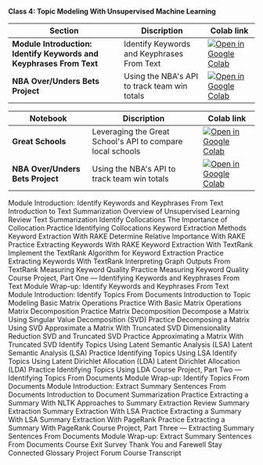 
**Class 4: Topic Modeling With Unsupervised Machine Learning**

| Section          |         Discription                                | Colab link    |
|-------------------|----------------------------------------------|------|
| **Module Introduction: Identify Keywords and Keyphrases From Text**   | Identify Keywords and Keyphrases From Text    |                [![Open in Google Colab](https://colab.research.google.com/assets/colab-badge.svg)](https://colab.research.google.com/github/matsunagateitoku/Portfolio/blob/main/notebooks/GS.ipynb)                     |
| **NBA Over/Unders Bets Project**     | Using the NBA's API to track team win totals  |[![Open in Google Colab](https://colab.research.google.com/assets/colab-badge.svg)](https://colab.research.google.com/github/matsunagateitoku/Portfolio/blob/main/notebooks/NBA_OU.ipynb)  






| Notebook          |         Discription                                | Colab link    |
|-------------------|----------------------------------------------|------|
| **Great Schools**   | Leveraging the Great School's API to compare local schools      |                [![Open in Google Colab](https://colab.research.google.com/assets/colab-badge.svg)](https://colab.research.google.com/github/matsunagateitoku/Portfolio/blob/main/notebooks/GS.ipynb)                     |
| **NBA Over/Unders Bets Project**     | Using the NBA's API to track team win totals  |[![Open in Google Colab](https://colab.research.google.com/assets/colab-badge.svg)](https://colab.research.google.com/github/matsunagateitoku/Portfolio/blob/main/notebooks/NBA_OU.ipynb)  


Module Introduction: Identify Keywords and Keyphrases From Text
Introduction to Text Summarization
Overview of Unsupervised Learning
Review Text Summarization
Identify Collocations
The Importance of Collocation
Practice Identifying Collocations
Keyword Extraction Methods
Keyword Extraction With RAKE
Determine Relative Importance With RAKE
Practice Extracting Keywords With RAKE
Keyword Extraction With TextRank
Implement the TextRank Algorithm for Keyword Extraction
Practice Extracting Keywords With TextRank
Interpreting Graph Outputs From TextRank
Measuring Keyword Quality
Practice Measuring Keyword Quality
Course Project, Part One — Identifying Keywords and Keyphrases From Text
Module Wrap-up: Identify Keywords and Keyphrases From Text
Module Introduction: Identify Topics From Documents
Introduction to Topic Modeling
Basic Matrix Operations
Practice With Basic Matrix Operations
Matrix Decomposition
Practice Matrix Decomposition
Decompose a Matrix Using Singular Value Decomposition (SVD)
Practice Decomposing a Matrix Using SVD
Approximate a Matrix With Truncated SVD
Dimensionality Reduction
SVD and Truncated SVD
Practice Approximating a Matrix With Truncated SVD
Identify Topics Using Latent Semantic Analysis (LSA)
Latent Semantic Analysis (LSA)
Practice Identifying Topics Using LSA
Identify Topics Using Latent Dirichlet Allocation (LDA)
Latent Dirichlet Allocation (LDA)
Practice Identifying Topics Using LDA
Course Project, Part Two — Identifying Topics From Documents
Module Wrap-up: Identify Topics From Documents
Module Introduction: Extract Summary Sentences From Documents
Introduction to Document Summarization
Practice Extracting a Summary With NLTK
Approaches to Summary Extraction
Review Summary Extraction
Summary Extraction With LSA
Practice Extracting a Summary With LSA
Summary Extraction With PageRank
Practice Extracting a Summary With PageRank
Course Project, Part Three — Extracting Summary Sentences From Documents
Module Wrap-up: Extract Summary Sentences From Documents
Course Exit Survey
Thank You and Farewell
Stay Connected
Glossary
Project Forum
Course Transcript
